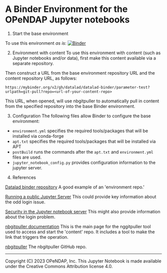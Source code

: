 # A Binder Environment for the OPeNDAP Jupyter notebooks

1. Start the base environment

To use this environment _as is_: 
[![Binder](https://mybinder.org/badge_logo.svg)](https://mybinder.org/v2/gh/OPENDAP/jupyter-binder/HEAD)

2. Environment with content
To use this environment with content (such as Jupyter notebooks and/or data), 
first make this content available via a separate repository.

Then construct a URL from the base environment repository URL and the content repository URL, as follows:

`https://mybinder.org/v2/gh/datalad/datalad-binder/parameter-test?urlpath=git-pull?repo=<url-of-your-content-repo>`

This URL, when opened, will use nbgitpuller to automatically pull in content from the specified repository 
into the base Binder environment.


3. Configuration
The following files allow Binder to configure the base environment:

* `environment.yml` specifies the required tools/packages that will be installed via conda-forge
* `apt.txt` specifies the required tools/packages that will be installed via APT
* `postBuild` runs the commands after the `apt.txt` and `environment.yml` files are used.
* `jupyter_notebook_config.py` provides configuration information to the jupyter server.

4. References

[Datalad binder repository](https://github.com/datalad/datalad-binder) A good example of an 'environment repo.'

[Running a public Jupyter Server](https://jupyter-server.readthedocs.io/en/latest/operators/public-server.html) This 
could provide key information about the odd login issue.

[Security in the Jupyter notebook server](https://jupyter-notebook.readthedocs.io/en/stable/security.html) This might
also provide information about the login problem.

[nbgitpuller documentation](https://nbgitpuller.readthedocs.io/en/latest/index.html#) This is the main page for the
nggitpuller tool used to access and start the 'content' repo. It includes a tool to make the link that triggers the
operation. 

[nbgitpuller](https://github.com/jupyterhub/nbgitpuller/tree/main) The nbgitpuller GitHub repo.


----
Copyright (C) 2023 OPeNDAP, Inc. This Jupyter Notebook is made available under the Creative Commons Attribution license 4.0.
